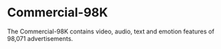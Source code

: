 # Commercial-98K
The Commercial-98K contains video, audio, text and emotion features of 98,071 advertisements.
